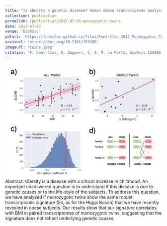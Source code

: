 ```yaml
---
title: "Is obesity a genetic disease? Human obese transcriptome analysis in monozygotic twins"
collection: publication
permalink: /publication/2017-07-03-monozygotic-twins
date: 2017-07-03
venue: 'bioRxiv'
pdfurl: 'https://fontclos.github.io/files/Font-Clos_2017_Monozygotic_Twins.pdf'
arxivurl: 'https://doi.org/10.1101/159186'
imageurl: 'twins.jpeg'
citation: 'F. Font-Clos, S. Zapperi, C. A. M. La Porta, bioRxiv 159186'
---
```

![image](/images/twins.jpeg)  
Abstract: Obesity is a disease with a critical increase in childhood. An important unanswered question is to understand if this disease is due to genetic causes or to the life-style of the subjects. To address this question, we have analyzed if monozygotic twins show the same robust transcriptomic signature (5σ, as for the Higgs Boson) that we have recently revealed in obese subjects. Our results show that our signature correlates with BMI in paired transcriptomes of monozygotic twins, suggesting that the signature does not reflect underlying genetic causes.
